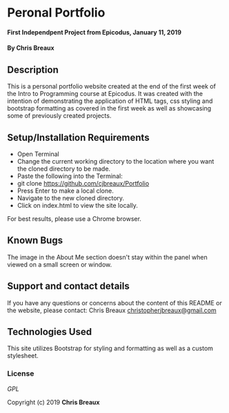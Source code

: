 # Peronal Portfolio

#### First Independpent Project from Epicodus, January 11, 2019

#### By Chris Breaux

## Description

This is a personal portfolio website created at the end of the first week of the Intro to Programming course at Epicodus. It was created with the intention of demonstrating the application of HTML tags, css styling and bootstrap formatting as covered in the first week as well as showcasing some of previously created projects.

## Setup/Installation Requirements

* Open Terminal
* Change the current working directory to the location where you want the cloned directory to be made.
* Paste the following into the Terminal:
* git clone https://github.com/cjbreaux/Portfolio
* Press Enter to make a local clone.
* Navigate to the new cloned directory.
* Click on index.html to view the site locally.

For best results, please use a Chrome browser.

## Known Bugs

The image in the About Me section doesn't stay within the panel when viewed on a small screen or window.

## Support and contact details

If you have any questions or concerns about the content of this README or the website, please contact:
Chris Breaux
christopherjbreaux@gmail.com

## Technologies Used

This site utilizes Bootstrap for styling and formatting as well as a custom stylesheet.

### License

*GPL*

Copyright (c) 2019 **Chris Breaux**
